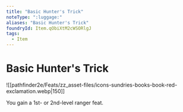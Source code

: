 ```yaml
---
title: "Basic Hunter's Trick"
noteType: ":luggage:"
aliases: "Basic Hunter's Trick"
foundryId: Item.qObiXtM2cWSORlgJ
tags:
  - Item
---
```


# Basic Hunter's Trick
![[pathfinder2e/Feats/zz_asset-files/icons-sundries-books-book-red-exclamation.webp|150]]

You gain a 1st- or 2nd-level ranger feat.
